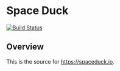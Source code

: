 # Space Duck

[![Build
Status](https://travis-ci.org/mtlynch/spaceduck.svg?branch=master)](https://travis-ci.org/mtlynch/spaceduck)

## Overview

This is the source for https://spaceduck.io.

